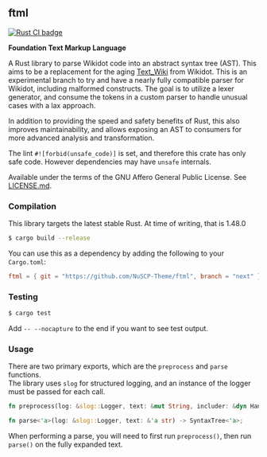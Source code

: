 ## ftml

<p>
  <a href="https://github.com/Nu-SCPTheme/ftml/actions?query=workflow%3A%22JS+tests%22">
    <img src="https://github.com/Nu-SCPTheme/ftml/workflows/Rust%20CI/badge.svg"
         alt="Rust CI badge">
  </a>
</p>

**Foundation Text Markup Language**

A Rust library to parse Wikidot code into an abstract syntax tree (AST).
This aims to be a replacement for the aging [Text\_Wiki](https://github.com/gabrys/wikidot/tree/master/lib/Text_Wiki/Text) from Wikidot.
This is an experimental branch to try and have a nearly fully compatible parser for Wikidot, including malformed constructs.
The goal is to utilize a lexer generator, and consume the tokens in a custom parser to handle unusual cases with a lax approach.

In addition to providing the speed and safety benefits of Rust, this also improves maintainability, and allows exposing an AST to consumers
for more advanced analysis and transformation.

The lint `#![forbid(unsafe_code)]` is set, and therefore this crate has only safe code. However dependencies may have `unsafe` internals.

Available under the terms of the GNU Affero General Public License. See [LICENSE.md](LICENSE).

### Compilation
This library targets the latest stable Rust. At time of writing, that is 1.48.0

```sh
$ cargo build --release
```

You can use this as a dependency by adding the following to your `Cargo.toml`:

```toml
ftml = { git = "https://github.com/NuSCP-Theme/ftml", branch = "next" }
```

### Testing
```sh
$ cargo test
```

Add `-- --nocapture` to the end if you want to see test output.

### Usage
There are two primary exports, which are the `preprocess` and `parse` functions.  
The library uses `slog` for structured logging, and an instance of the logger must be passed for each call.

```rust
fn preprocess(log: &slog::Logger, text: &mut String, includer: &dyn Handle);

fn parse<'a>(log: &slog::Logger, text: &'a str) -> SyntaxTree<'a>;
```

When performing a parse, you will need to first run `preprocess()`, then run `parse()`
on the fully expanded text.
